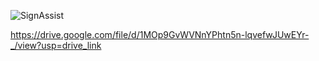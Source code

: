 ![SignAssist](https://github.com/othmane99/SignAssist/assets/46626852/13e8e8ed-2128-428f-891e-8a31b28add09)

https://drive.google.com/file/d/1MOp9GvWVNnYPhtn5n-lqvefwJUwEYr-_/view?usp=drive_link
